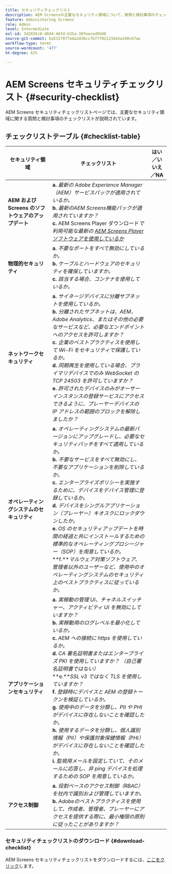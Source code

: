 ```yaml
---
title: セキュリティチェックリスト
description: AEM Screensの主要なセキュリティ領域について、質問と検討事項のチェックリストを使用して説明します。
feature: Administering Screens
role: Admin
level: Intermediate
exl-id: 3d2835c8-d844-46fd-b35a-30feaced9dd8
source-git-commit: ba5327077e4a2d30cc7b77f02123da5a240c67ae
workflow-type: tm+mt
source-wordcount: '477'
ht-degree: 61%

---
```


# AEM Screens セキュリティチェックリスト  {#security-checklist}

AEM Screens セキュリティチェックリストページでは、主要なセキュリティ領域に関する質問と検討事項のチェックリストが説明されています。

## チェックリストテーブル {#checklist-table}

| **セキュリティ領域** | **チェックリスト** | **はい／いいえ／NA** |
|---|---|---|
| **AEM および Screens のソフトウェアのアップデート** | **a.** *最新の Adobe Experience Manager（AEM）サービスパックが適用されているか。* <br>**b.** *最新のAEM Screens機能パックが適用されていますか？* <br>**c.** AEM Screens Player ダウンロード&#x200B;*で利用可能な最新の [AEM Screens Player ソフトウェアを使用しているか](https://download.macromedia.com/screens/)* |
| **物理的セキュリティ** | **a.** *不要なポートをすべて無効にしているか。* <br>**b.** *ケーブルとハードウェアのセキュリティを確保していますか。* <br>**c.** *該当する場合、コンテナを使用しているか。* |
| **ネットワークセキュリティ** | **a.** *サイネージデバイスに分離サブネットを使用しているか。* <br>**b.** *分離されたサブネットは、AEM、Adobe Analytics、またはその他の必要なサービスなど、必要なエンドポイントへのアクセスを許可しますか？* <br>**c.** *企業のベストプラクティスを使用して Wi-Fi をセキュリティで保護しているか。* <br>**d.** *同期再生を使用している場合、プライマリデバイスでのみ WebSocket の TCP 24503 を許可していますか？* <br>**e.** *許可されたデバイスのみがオーサーインスタンスの登録サービスにアクセスできるように、プレーヤーデバイスの IP アドレスの範囲のブロックを解除しましたか？* |
| **オペレーティングシステムのセキュリティ** | **a.** *オペレーティングシステムの最新バージョンにアップグレードし、必要なセキュリティパッチをすべて適用しているか。* <br>**b.** *不要なサービスをすべて無効にし、不要なアプリケーションを削除しているか。* <br>**c.** *エンタープライズポリシーを実施するために、デバイスをデバイス管理に登録しているか。* <br>**d.** *デバイスをシングルアプリケーション（プレーヤー）キオスクにロックダウンしたか。* <br>**e.** *OS のセキュリティアップデートを時間の経過と共にインストールするための標準的なオペレーティングプロシージャー（SOP）を用意しているか。*<br>**f.***マルウェア対策ソフトウェア、管理者以外のユーザーなど、使用中のオペレーティングシステムのセキュリティ上のベストプラクティスに従っているか。* |
| **アプリケーションセキュリティ** | **a.** *実稼動の管理 UI、チャネルスイッチャー、アクティビティ UI を無効にしていますか？* <br>**b.** *実稼動用のログレベルを最小化しているか。* <br>**c.** *AEM への接続に https を使用しているか。* <br>**d.** *CA 署名証明書またはエンタープライズ PKI を使用していますか？ （自己署名証明書ではない）*<br>**e.***SSL v3 ではなく TLS を使用していますか？*<br>**f.** *登録時にデバイスと AEM の登録トークンを検証しているか。*<br> **g.** *使用中のデータを分類し、PII や PHI がデバイスに存在しないことを確認したか。*<br> **h.** *使用するデータを分類し、個人識別情報（PII）や保護対象保健情報（PHI）がデバイスに存在しないことを確認したか。*<br> **i.** *監視用メールを設定していて、そのメールに応答し、非 ping デバイスを処理するための SOP を用意しているか。* |
| **アクセス制御** | **a.** *役割ベースのアクセス制御（RBAC）を社内で識別および管理していますか。* <br>**b.** *Adobeのベストプラクティスを使用して、作成者、管理者、プレーヤーにアクセスを提供する際に、最小権限の原則に従ったことがありますか？* |

### セキュリティチェックリストのダウンロード {#download-checklist}

AEM Screens セキュリティチェックリストをダウンロードするには、[ここをクリック](/help/user-guide/assets/AEMScreens-SecurityChecklist.pdf)します。
